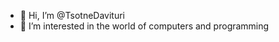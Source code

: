 - 👋 Hi, I’m @TsotneDavituri
- 👀 I’m interested in the world of computers and programming


<!---
TsotneDavituri/TsotneDavituri is a ✨ special ✨ repository because its `README.md` (this file) appears on your GitHub profile.
You can click the Preview link to take a look at your changes.
--->

